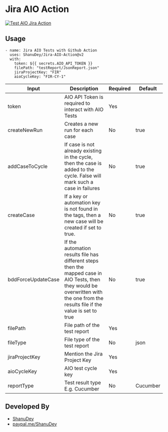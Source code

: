 # Jira AIO Action

[![Test AIO Jira Action](https://github.com/ShanuDey/Jira-AIO-Action/actions/workflows/TestJiraAioAction.yml/badge.svg)](https://github.com/ShanuDey/Jira-AIO-Action/actions/workflows/TestJiraAioAction.yml)

## Usage
    - name: Jira AIO Tests with Github Action
      uses: ShanuDey/Jira-AIO-Action@v2
      with:
        token: ${{ secrets.AIO_API_TOKEN }}
        filePath: "testReport/JsonReport.json"
        jiraProjectKey: "FIR"
        aioCycleKey: "FIR-CY-1"

| Input| Description | Required | Default |
|--|--|--|--|
| token | AIO API Token is required to interact with AIO Tests | Yes | |
| createNewRun | Creates a new run for each case | No | true |
| addCaseToCycle | If case is not already existing in the cycle, then the case is added to the cycle.  False will mark such  a case in failures | No | true |
| createCase | If a key or automation key is not found in the tags, then a new case will be created if set to true. | No | true |
| bddForceUpdateCase | If the automation results file has different steps then the mapped case in AIO Tests, then they would be overwritten with the one from the results file if the value is set to true | No | true |
| filePath | File path of the test report | Yes | |
| fileType | File type of the test report | No | json |
| jiraProjectKey | Mention the Jira Project Key | Yes | |
| aioCycleKey | AIO test cycle key | Yes | |
| reportType | Test result type E.g. Cucumber | No | Cucumber |

## Developed By
* [ShanuDey](https://github.com/ShanuDey)
* [paypal.me/ShanuDey](Paypal.me/ShanuDey)

